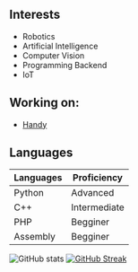## Interests

- Robotics
- Artificial Intelligence
- Computer Vision
- Programming Backend
- IoT

## Working on:

- [Handy](https://github.com/laviserva/Handy)

## Languages

| Languages | Proficiency |
| ----- | ----- | 
| Python | Advanced |
| C++ | Intermediate |
| PHP | Begginer |
| Assembly | Begginer |

![GitHub stats](https://github-readme-stats.vercel.app/api?username=laviserva&show_icons=true&theme=transparent)
[![GitHub Streak](https://github-readme-streak-stats.herokuapp.com?user=laviserva&theme=blueberry&date_format=M%20j%5B%2C%20Y%5D)](https://git.io/streak-stats)
